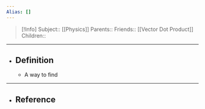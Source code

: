 ```yaml
---
Alias: []
---
```

> [!Info]
> Subject:: [[Physics]]
> Parents:: 
> Friends:: [[Vector Dot Product]]
> Children:: 
---
- ## Definition
	- A way to find 
---
- ## Reference